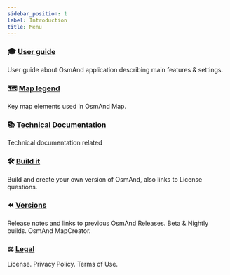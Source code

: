 ```yaml
---
sidebar_position: 1
label: Introduction
title: Menu
---
```



### 🎓 [User guide](/docs/documentation/)

User guide about OsmAnd application describing main features & settings.

### 🗺️ [Map legend](/docs/map-legend/)

Key map elements used in OsmAnd Map.

### 📚 [Technical Documentation](/docs/technical-documentation/)

Technical documentation related 

### 🛠 [Build it](/docs/build-it/)

Build and create your own version of OsmAnd, also links to License questions.

### ⏪ [Versions](/docs/versions/)

Release notes and links to previous OsmAnd Releases. Beta & Nightly builds. OsmAnd MapCreator.

### ⚖ [Legal](/docs/legal/)

License. Privacy Policy. Terms of Use.






